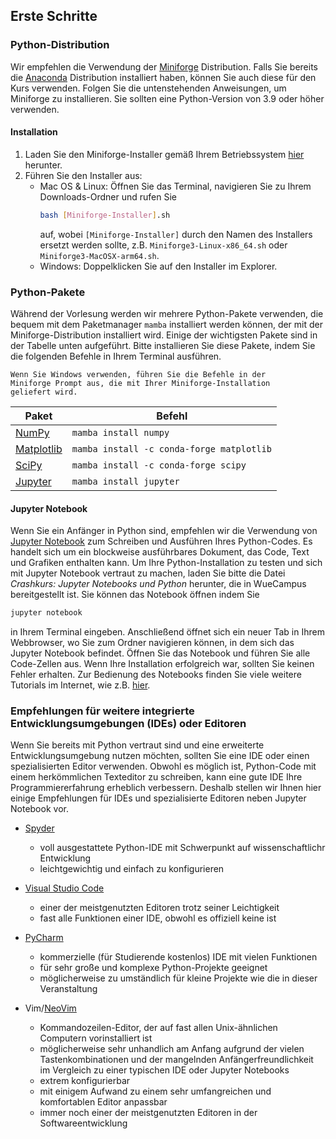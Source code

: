 ## Erste Schritte

### Python-Distribution

Wir empfehlen die Verwendung der
[Miniforge](https://github.com/conda-forge/miniforge) Distribution.
Falls Sie bereits die [Anaconda](https://www.anaconda.com) Distribution
installiert haben, können Sie auch diese für den Kurs verwenden.
Folgen Sie die untenstehenden Anweisungen, um Miniforge zu installieren.
Sie sollten eine Python-Version von 3.9 oder höher verwenden.

#### Installation
1. Laden Sie den Miniforge-Installer gemäß Ihrem Betriebssystem
   [hier](https://github.com/conda-forge/miniforge#miniforge3) herunter.
2. Führen Sie den Installer aus:
    - Mac OS & Linux:
        Öffnen Sie das Terminal, navigieren Sie zu Ihrem Downloads-Ordner und
        rufen Sie
        ```bash
        bash [Miniforge-Installer].sh
        ```
        auf, wobei `[Miniforge-Installer]` durch den Namen des Installers
        ersetzt werden sollte, z.B. `Miniforge3-Linux-x86_64.sh` oder
        `Miniforge3-MacOSX-arm64.sh`.
    - Windows:
        Doppelklicken Sie auf den Installer im Explorer.

### Python-Pakete

Während der Vorlesung werden wir mehrere Python-Pakete verwenden, die
bequem mit dem Paketmanager `mamba` installiert werden können, der mit
der Miniforge-Distribution installiert wird.
Einige der wichtigsten Pakete sind in der Tabelle unten aufgeführt.
Bitte installieren Sie diese Pakete, indem Sie die folgenden Befehle
in Ihrem Terminal ausführen.

```admonish note title="Hinweis für Windows-Benutzer"
Wenn Sie Windows verwenden, führen Sie die Befehle in der
Miniforge Prompt aus, die mit Ihrer Miniforge-Installation
geliefert wird.
```

| Paket | Befehl |
| ----- | ------------ |
| [NumPy](https://numpy.org) | `mamba install numpy` |
| [Matplotlib](https://matplotlib.org) | `mamba install -c conda-forge matplotlib` |
| [SciPy](https://scipy.org) | `mamba install -c conda-forge scipy` |
| [Jupyter](https://jupyter.org) | `mamba install jupyter` |


#### Jupyter Notebook

Wenn Sie ein Anfänger in Python sind, empfehlen wir die Verwendung von
[Jupyter Notebook](https://jupyter.org) zum Schreiben und Ausführen Ihres
Python-Codes. Es handelt sich um ein blockweise ausführbares Dokument, das
Code, Text und Grafiken enthalten kann. Um Ihre Python-Installation zu
testen und sich mit Jupyter Notebook vertraut zu machen, laden Sie bitte
die Datei <em>Crashkurs: Jupyter Notebooks und Python</em> 
herunter, die in WueCampus bereitgestellt ist. Sie können das Notebook öffnen
indem Sie
```bash
jupyter notebook
```
in Ihrem Terminal eingeben. Anschließend öffnet sich ein neuer Tab in 
Ihrem Webbrowser, wo Sie zum Ordner navigieren können, in dem sich das 
Jupyter Notebook befindet. Öffnen Sie das Notebook und führen Sie alle 
Code-Zellen aus. Wenn Ihre Installation erfolgreich war, sollten Sie 
keinen Fehler erhalten. Zur Bedienung des Notebooks finden Sie viele 
weitere Tutorials im Internet, wie z.B. 
[hier](https://www.dataquest.io/blog/jupyter-notebook-tutorial/).

### Empfehlungen für weitere integrierte Entwicklungsumgebungen (IDEs) oder Editoren

Wenn Sie bereits mit Python vertraut sind und eine erweiterte 
Entwicklungsumgebung nutzen möchten, sollten Sie eine IDE oder einen 
spezialisierten Editor verwenden. Obwohl es möglich ist, Python-Code mit 
einem herkömmlichen Texteditor zu schreiben, kann eine gute IDE Ihre 
Programmiererfahrung erheblich verbessern. Deshalb stellen wir Ihnen hier 
einige Empfehlungen für IDEs und spezialisierte Editoren neben Jupyter 
Notebook vor.

- [Spyder](https://www.spyder-ide.org)
    - voll ausgestattete Python-IDE mit Schwerpunkt auf wissenschaftlichr
      Entwicklung
    - leichtgewichtig und einfach zu konfigurieren

- [Visual Studio Code](https://code.visualstudio.com)
    - einer der meistgenutzten Editoren trotz seiner Leichtigkeit
    - fast alle Funktionen einer IDE, obwohl es offiziell keine ist

- [PyCharm](https://www.jetbrains.com/de-de/pycharm/)
    - kommerzielle (für Studierende kostenlos) IDE mit vielen Funktionen
    - für sehr große und komplexe Python-Projekte geeignet
    - möglicherweise zu umständlich für kleine Projekte wie die in dieser
      Veranstaltung

- Vim/[NeoVim](https://neovim.io)
    - Kommandozeilen-Editor, der auf fast allen Unix-ähnlichen Computern 
      vorinstalliert ist
    - möglicherweise sehr unhandlich am Anfang aufgrund der vielen 
      Tastenkombinationen und der mangelnden Anfängerfreundlichkeit im Vergleich zu 
      einer typischen IDE oder Jupyter Notebooks
    - extrem konfigurierbar
    - mit einigem Aufwand zu einem sehr umfangreichen und 
      komfortablen Editor anpassbar
    - immer noch einer der meistgenutzten Editoren in der 
      Softwareentwicklung